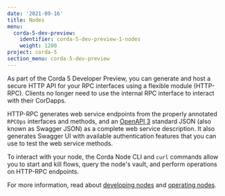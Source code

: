 ```yaml
---
date: '2021-09-16'
title: Nodes
menu:
  corda-5-dev-preview:
    identifier: corda-5-dev-preview-1-nodes
    weight: 1200
project: corda-5
section_menu: corda-5-dev-preview
---
```


As part of the Corda 5 Developer Preview, you can generate and host a secure HTTP API for your RPC interfaces using a
flexible module (HTTP-RPC). Clients no longer need to use the internal RPC interface to interact with their CorDapps.

HTTP-RPC generates web service endpoints from the properly annotated `RPCOps` interfaces and methods, and an
[OpenAPI 3](https://swagger.io/specification/)
standard JSON (also known as Swagger JSON) as a complete web service description. It also generates Swagger UI with
available authentication features that you can use to test the web service methods.

To interact with your node, the Corda Node CLI and `curl` commands allow you to start and kill flows, query the node's
vault, and perform operations on HTTP-RPC endpoints.

For more information, read about [developing nodes](developing/_index.md) and [operating nodes](operating/_index.md).
